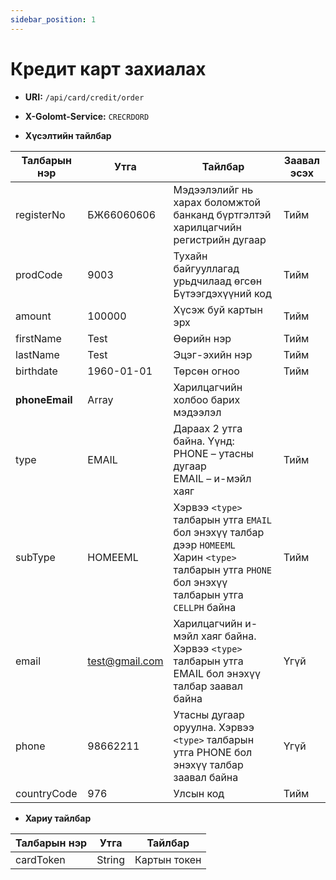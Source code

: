 ```yaml
---
sidebar_position: 1
---
```


# Кредит карт захиалах

- **URI:** `/api/card/credit/order`

- **X-Golomt-Service:** `CRECRDORD`

- **Хүсэлтийн тайлбар**

| Талбарын нэр                                 | Утга   |  Тайлбар | Заавал эсэх |
|------------------------------------------|-----------|--------------|-----------|
|registerNo	       | БЖ66060606	    |Мэдээлэлийг нь харах боломжтой банканд бүртгэлтэй харилцагчийн регистрийн дугаар	                                                        |Тийм           |
|prodCode	       | 9003	        |Тухайн байгууллагад урьдчилаад өгсөн Бүтээгдэхүүний код	                                                                                |    Тийм|
|amount	           | 100000	        |Хүсэж буй картын эрх	                                                                                                                    |Тийм|
|firstName	       | Test	        |Өөрийн нэр	                                                                                                                                |Тийм|
|lastName	       | Test	        |Эцэг-эхийн нэр	                                                                                                                            |Тийм|
|birthdate	       | 1960-01-01	    |Төрсөн огноо	                                                                                                                            |Тийм|
|**phoneEmail**	   |     Array	    |Харилцагчийн холбоо барих мэдээлэл||
|type	           | EMAIL	        |Дараах 2 утга байна. Үүнд: <br/>PHONE – утасны дугаар <br/>EMAIL – и-мэйл хаяг	                                                                    |Тийм|
|subType	       |     HOMEEML	|Хэрвээ `<type>` талбарын утга `EMAIL` бол энэхүү талбар дээр `HOMEEML` <br/>Харин `<type>` талбарын утга `PHONE` бол энэхүү талбарын утга `CELLPH` байна|	Тийм|
|email	           | test@gmail.com	|Харилцагчийн и-мэйл хаяг байна. Хэрвээ `<type>` талбарын утга EMAIL бол энэхүү талбар заавал байна 	                                    |    Үгүй|
|phone	           | 98662211	    |Утасны дугаар оруулна. Хэрвээ `<type>` талбарын утга PHONE бол энэхүү талбар заавал байна	                                                |Үгүй|
|countryCode	   |     976	    |        Улсын код	                                                                                                                        |        Тийм|




- **Хариу тайлбар**

| Талбарын нэр                                 | Утга   |  Тайлбар | 
|------------------------------------------|-----------|--------------|
|cardToken|	String	|Картын токен         |
